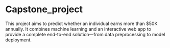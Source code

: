# Capstone_project
This project aims to predict whether an individual earns more than $50K annually. It combines machine learning and an interactive web app to provide a complete end-to-end solution—from data preprocessing to model deployment.
